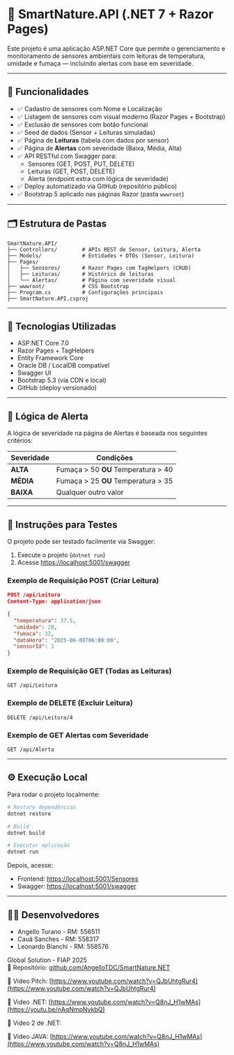 # 🌱 SmartNature.API (.NET 7 + Razor Pages)

Este projeto é uma aplicação ASP.NET Core que permite o gerenciamento e monitoramento de sensores ambientais com leituras de temperatura, umidade e fumaça — incluindo alertas com base em severidade.

---

## 🎯 Funcionalidades

- ✅ Cadastro de sensores com Nome e Localização
- ✅ Listagem de sensores com visual moderno (Razor Pages + Bootstrap)
- ✅ Exclusão de sensores com botão funcional
- ✅ Seed de dados (Sensor + Leituras simuladas)
- ✅ Página de **Leituras** (tabela com dados por sensor)
- ✅ Página de **Alertas** com severidade (Baixa, Média, Alta)
- ✅ API RESTful com Swagger para:
  - Sensores (GET, POST, PUT, DELETE)
  - Leituras (GET, POST, DELETE)
  - Alerta (endpoint extra com lógica de severidade)
- ✅ Deploy automatizado via GitHub (repositório público)
- ✅ Bootstrap 5 aplicado nas páginas Razor (pasta `wwwroot`)

---

## 🗂️ Estrutura de Pastas

```
SmartNature.API/
├── Controllers/        # APIs REST de Sensor, Leitura, Alerta
├── Models/             # Entidades + DTOs (Sensor, Leitura)
├── Pages/
│   ├── Sensores/       # Razor Pages com TagHelpers (CRUD)
│   ├── Leituras/       # Histórico de leituras
│   └── Alertas/        # Página com severidade visual
├── wwwroot/            # CSS Bootstrap
├── Program.cs          # Configurações principais
├── SmartNature.API.csproj
```

---

## 🚀 Tecnologias Utilizadas

- ASP.NET Core 7.0
- Razor Pages + TagHelpers
- Entity Framework Core
- Oracle DB / LocalDB compatível
- Swagger UI
- Bootstrap 5.3 (via CDN e local)
- GitHub (deploy versionado)

---

## 🧠 Lógica de Alerta

A lógica de severidade na página de Alertas é baseada nos seguintes critérios:

| Severidade | Condições                           |
| ---------- | ----------------------------------- |
| **ALTA**   | Fumaça > 50 **OU** Temperatura > 40 |
| **MÉDIA**  | Fumaça > 25 **OU** Temperatura > 35 |
| **BAIXA**  | Qualquer outro valor                |

---

## 🧪 Instruções para Testes

O projeto pode ser testado facilmente via Swagger:

1. Execute o projeto (`dotnet run`)
2. Acesse [https://localhost:5001/swagger](https://localhost:5001/swagger)

### Exemplo de Requisição POST (Criar Leitura)

```json
POST /api/Leitura
Content-Type: application/json

{
  "temperatura": 37.5,
  "umidade": 28,
  "fumaca": 32,
  "dataHora": "2025-06-08T06:00:00",
  "sensorId": 1
}
```

### Exemplo de Requisição GET (Todas as Leituras)

```
GET /api/Leitura
```

### Exemplo de DELETE (Excluir Leitura)

```
DELETE /api/Leitura/4
```

### Exemplo de GET Alertas com Severidade

```
GET /api/Alerta
```

---

## ⚙️ Execução Local

Para rodar o projeto localmente:

```bash
# Restore dependências
dotnet restore

# Build
dotnet build

# Executar aplicação
dotnet run
```

Depois, acesse:

- Frontend: [https://localhost:5001/Sensores](https://localhost:5001/Sensores)
- Swagger: [https://localhost:5001/swagger](https://localhost:5001/swagger)

---

## 👨‍💻 Desenvolvedores

- Angello Turano - RM: 556511
- Cauã Sanches - RM: 558317
- Leonardo Bianchi - RM: 558576

Global Solution - FIAP 2025  
🔗 Repositório: [github.com/AngelloTDC/SmartNature.NET](https://github.com/AngelloTDC/SmartNature.NET)

🔗 Video Pitch: [https://www.youtube.com/watch?v=QJbUhtgRur4](https://www.youtube.com/watch?v=QJbUhtgRur4)

🔗 Video .NET: [https://www.youtube.com/watch?v=Q8nJ_H1wMAs](https://youtu.be/nAqNmpNykbQ)

🔗 Video 2 de .NET:

🔗 Video JAVA: [https://www.youtube.com/watch?v=Q8nJ_H1wMAs](https://www.youtube.com/watch?v=Q8nJ_H1wMAs)
